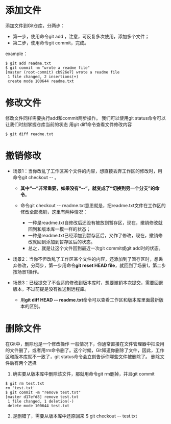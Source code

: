 # 添加文件
添加文件到Git仓库，分两步：

* 第一步，使用命令git add <file>，注意，可反复多次使用，添加多个文件；
* 第二步，使用命令git commit，完成。

example：

```
$ git add readme.txt
$ git commit -m "wrote a readme file"
[master (root-commit) cb926e7] wrote a readme file
 1 file changed, 2 insertions(+)
 create mode 100644 readme.txt
```

# 修改文件
修改文件同样需要执行add和commit两步操作。
我们可以使用git status命令可以让我们时刻掌握仓库当前的状态
用git diff命令查看文件修改内容

```
$ git diff readme.txt 
```

# 撤销修改
- 场景1：当你改乱了工作区某个文件的内容，想直接丢弃工作区的修改时，用命令git checkout -- <file>。
    - **其中“--”非常重要，如果没有“--”，就变成了“切换到另一个分支”的命令**。
    - 命令git checkout -- readme.txt意思就是，把readme.txt文件在工作区的修改全部撤销，这里有两种情况：
        
        - 一种是readme.txt自修改后还没有被放到暂存区，现在，撤销修改就回到和版本库一模一样的状态；
        - 一种是readme.txt已经添加到暂存区后，又作了修改，现在，撤销修改就回到添加到暂存区后的状态。
        - 总之，就是让这个文件回到最近一次git commit或git add时的状态。
 
- 场景2：当你不但改乱了工作区某个文件的内容，还添加到了暂存区时，想丢弃修改，分两步，第一步用命令**git reset HEAD file**，就回到了场景1，第二步按场景1操作。
 
- 场景3：已经提交了不合适的修改到版本库时，想要撤销本次提交，需要回退版本，不过前提是没有推送到远程库。

    - 用**git diff HEAD -- readme.txt**命令可以查看工作区和版本库里面最新版本的区别。

# 删除文件
在Git中，删除也是一个修改操作
一般情况下，你通常直接在文件管理器中把没用的文件删了，或者用rm命令删了。这个时候，Git知道你删除了文件，因此，工作区和版本库就不一致了，git status命令会立刻告诉你哪些文件被删除了。
删除文件后有两个选择

1. 确实要从版本库中删除该文件，那就用命令git rm删掉，并且git commit

```
$ git rm test.txt
rm 'test.txt'
$ git commit -m "remove test.txt"
[master d17efd8] remove test.txt
 1 file changed, 1 deletion(-)
 delete mode 100644 test.txt
 ```

2. 是删错了，需要从版本库中还原回来
$ git checkout -- test.txt
